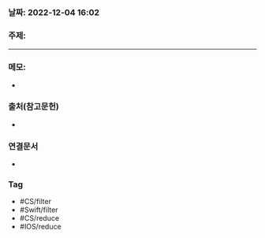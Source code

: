 ### 날짜: 2022-12-04 16:02

### 주제: 
---
### 메모: 
- 

### 출처(참고문헌) 
- 

### 연결문서 
- 

### Tag
- #CS/filter
- #Swift/filter 
- #CS/reduce 
- #IOS/reduce
